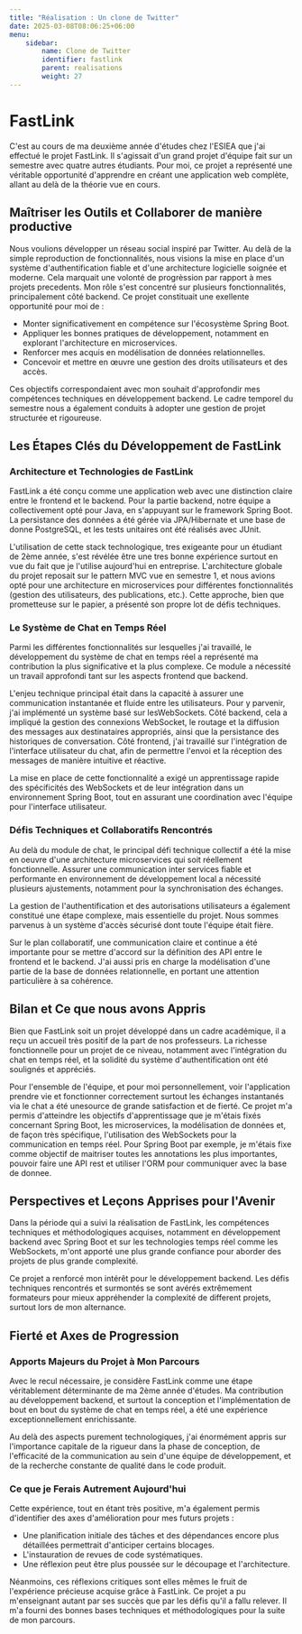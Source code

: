 ```yaml
---
title: "Réalisation : Un clone de Twitter"
date: 2025-03-08T08:06:25+06:00
menu:
    sidebar:
        name: Clone de Twitter
        identifier: fastlink
        parent: realisations
        weight: 27
---
```


# FastLink
C'est au cours de ma deuxième année d'études chez l'ESIEA que
j'ai effectué le projet FastLink. Il s'agissait d'un grand projet d'équipe 
fait sur un semestre avec quatre autres étudiants.
Pour moi, ce projet a représenté une véritable opportunité
d'apprendre en créant une application web complète, allant au delà
de la théorie vue en cours.

## Maîtriser les Outils et Collaborer de manière productive
Nous voulions développer un réseau social inspiré par Twitter. Au delà de la
simple reproduction de fonctionnalités, nous visions la mise en
place d'un système d'authentification fiable et
d'une architecture logicielle soignée et moderne.
Cela marquait une volonté de progrèssion par rapport à mes projets
precedents.
Mon rôle s'est concentré sur plusieurs fonctionnalités, principalement côté backend. Ce projet constituait
une exellente opportunité pour moi de :

- Monter significativement en compétence sur l'écosystème Spring Boot.
- Appliquer les bonnes pratiques de développement, notamment en explorant l'architecture en microservices.
- Renforcer mes acquis en modélisation de données relationnelles.
- Concevoir et mettre en œuvre une gestion des droits utilisateurs et des accès.

Ces objectifs correspondaient avec mon souhait d'approfondir mes
compétences techniques en développement backend. Le cadre temporel
du semestre nous a également conduits à adopter une gestion de
projet structurée et rigoureuse.

## Les Étapes Clés du Développement de FastLink
### Architecture et Technologies de FastLink
FastLink a été conçu comme une application web avec une
distinction claire entre le frontend et le backend. Pour la partie
backend, notre équipe a collectivement opté pour Java, en
s'appuyant sur le framework Spring Boot. La persistance des
données a été gérée via JPA/Hibernate et une base de donne PostgreSQL, et les
tests unitaires ont été réalisés avec JUnit.

L'utilisation de cette stack technologique, tres
exigeante pour un étudiant de 2ème année, s'est révélée être
une tres bonne expérience surtout en vue du fait que je l'utilise aujourd'hui en entreprise.
L'architecture globale du projet reposait sur le pattern MVC vue en semestre 1,
et nous avions opté pour une architecture en microservices
pour différentes fonctionnalités (gestion des utilisateurs, des
publications, etc.). Cette approche, bien que prometteuse sur le
papier, a présenté son propre lot de défis techniques.

### Le Système de Chat en Temps Réel
Parmi les différentes fonctionnalités sur lesquelles j'ai
travaillé, le développement du système de chat en temps
réel a représenté ma contribution la plus significative
et la plus complexe. Ce module a nécessité un travail approfondi
tant sur les aspects frontend que backend.

L'enjeu technique principal était dans la capacité à assurer
une communication instantanée et fluide entre les utilisateurs. Pour
y parvenir, j'ai implémenté un système basé sur lesWebSockets. 
Côté backend, cela a impliqué la
gestion des connexions WebSocket, le routage et la diffusion des
messages aux destinataires appropriés, ainsi que la persistance des
historiques de conversation. Côté frontend, j'ai travaillé sur
l'intégration de l'interface utilisateur du chat, afin de permettre
l'envoi et la réception des messages de manière intuitive et
réactive.

La mise en place de cette fonctionnalité a exigé un
apprentissage rapide des spécificités des WebSockets et de leur
intégration dans un environnement Spring Boot, tout en assurant une
coordination avec l'équipe pour l'interface utilisateur.

### Défis Techniques et Collaboratifs Rencontrés
Au delà du module de chat, le principal défi technique collectif
a été la mise en oeuvre d'une architecture microservices qui
soit réellement fonctionnelle. Assurer une communication
inter services fiable et performante en environnement de
développement local a nécessité plusieurs ajustements, notamment
pour la synchronisation des échanges.

La gestion de l'authentification et des autorisations
utilisateurs a également constitué une étape complexe, mais
essentielle du projet. Nous sommes parvenus à un système d'accès
sécurisé dont toute l'équipe était fière.

Sur le plan collaboratif, une communication claire et continue a
été importante pour se mettre d'accord sur la définition des API entre le
frontend et le backend. J'ai aussi pris en charge la
modélisation d'une partie de la base de données relationnelle, en
portant une attention particulière à sa cohérence.

## Bilan et Ce que nous avons Appris
Bien que FastLink soit un projet développé dans un cadre
académique, il a reçu un accueil très positif de la part
de nos professeurs. 
La richesse fonctionnelle pour un projet de ce niveau,
notamment avec l'intégration du chat en temps réel, et la solidité
du système d'authentification ont été soulignés
et appréciés.

Pour l'ensemble de l'équipe, et pour moi personnellement, voir
l'application prendre vie et fonctionner correctement surtout les échanges instantanés via le chat a été unesource de grande satisfaction et de fierté. Ce
projet m'a permis d'atteindre les objectifs d'apprentissage que je
m'étais fixés concernant Spring Boot, les microservices, la
modélisation de données et, de façon très spécifique,
l'utilisation des WebSockets pour la communication
en temps réel. Pour Spring Boot par exemple, je m'étais fixe comme objectif de maitriser toutes les annotations
les plus importantes, pouvoir faire une API rest et utiliser l'ORM pour communiquer avec la base de donnee.

## Perspectives et Leçons Apprises pour l'Avenir
Dans la période qui a suivi la réalisation de FastLink, les
compétences techniques et méthodologiques acquises, notamment en
développement backend avec Spring Boot et sur les technologies temps
réel comme les WebSockets, m'ont apporté une plus grande confiance pour
aborder des projets de plus grande complexité.

Ce projet a renforcé mon intérêt pour le
développement backend. Les défis techniques rencontrés et surmontés se
sont avérés extrêmement formateurs pour mieux appréhender la
complexité de different projets, surtout lors de mon alternance.

## Fierté et Axes de Progression
### Apports Majeurs du Projet à Mon Parcours
Avec le recul nécessaire, je considère FastLink
comme une étape véritablement déterminante de ma 2ème année
d'études. Ma contribution au développement backend, et 
surtout la conception et l'implémentation de bout
en bout du système de chat en temps réel, a été une
expérience exceptionnellement enrichissante.

Au delà des aspects purement technologiques, j'ai énormément
appris sur l'importance capitale de la rigueur dans la phase
de conception, de l'efficacité de la communication
au sein d'une équipe de développement, et de la recherche
constante de qualité dans le code produit.

### Ce que je Ferais Autrement Aujourd'hui
Cette expérience, tout en étant très positive, m'a également
permis d'identifier des axes d'amélioration pour mes futurs projets
:

- Une planification initiale des tâches et des dépendances encore plus détaillées permettrait d'anticiper certains blocages.
- L'instauration de revues de code systématiques.
- Une réflexion peut être plus poussée sur le découpage et l'architecture.

Néanmoins, ces réflexions critiques sont elles mêmes le fruit
de l'expérience précieuse acquise grâce à FastLink. Ce projet
a pu m'enseignant autant par ses succès que par
les défis qu'il a fallu relever. Il m'a fourni des bonnes bases techniques et
méthodologiques pour la suite de mon parcours.
